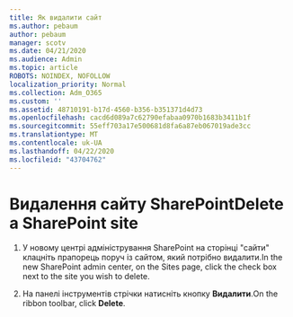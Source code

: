 ```yaml
---
title: Як видалити сайт
ms.author: pebaum
author: pebaum
manager: scotv
ms.date: 04/21/2020
ms.audience: Admin
ms.topic: article
ROBOTS: NOINDEX, NOFOLLOW
localization_priority: Normal
ms.collection: Adm_O365
ms.custom: ''
ms.assetid: 48710191-b17d-4560-b356-b351371d4d73
ms.openlocfilehash: cacd6d089a7c62790efabaa0970b1683b3411b1f
ms.sourcegitcommit: 55eff703a17e500681d8fa6a87eb067019ade3cc
ms.translationtype: MT
ms.contentlocale: uk-UA
ms.lasthandoff: 04/22/2020
ms.locfileid: "43704762"
---
```

# <a name="delete-a-sharepoint-site"></a><span data-ttu-id="0dc64-102">Видалення сайту SharePoint</span><span class="sxs-lookup"><span data-stu-id="0dc64-102">Delete a SharePoint site</span></span>

1. <span data-ttu-id="0dc64-103">У новому центрі адміністрування SharePoint на сторінці "сайти" клацніть прапорець поруч із сайтом, який потрібно видалити.</span><span class="sxs-lookup"><span data-stu-id="0dc64-103">In the new  SharePoint admin center, on the Sites page, click the check box next to the site you wish to delete.</span></span>
    
2. <span data-ttu-id="0dc64-104">На панелі інструментів стрічки натисніть кнопку **Видалити**.</span><span class="sxs-lookup"><span data-stu-id="0dc64-104">On the ribbon toolbar, click **Delete**.</span></span>
    

